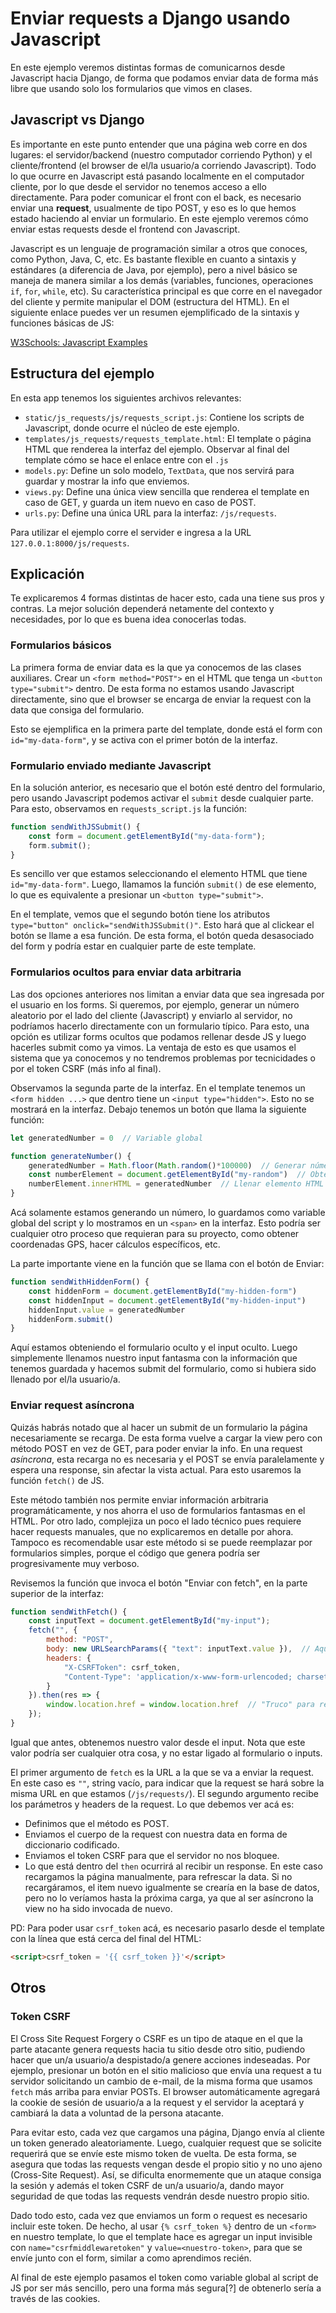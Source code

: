 # Enviar requests a Django usando Javascript
En este ejemplo veremos distintas formas de comunicarnos desde Javascript hacia Django, de forma que podamos enviar data de forma más libre que usando solo los formularios que vimos en clases.

## Javascript vs Django
Es importante en este punto entender que una página web corre en dos lugares: el servidor/backend (nuestro computador corriendo Python) y el cliente/frontend (el browser de el/la usuario/a corriendo Javascript). Todo lo que ocurre en Javascript está pasando localmente en el computador cliente, por lo que desde el servidor no tenemos acceso a ello directamente. Para poder comunicar el front con el back, es necesario enviar una **request**, usualmente de tipo POST, y eso es lo que hemos estado haciendo al enviar un formulario. En este ejemplo veremos cómo enviar estas requests desde el frontend con Javascript.

Javascript es un lenguaje de programación similar a otros que conoces, como Python, Java, C, etc. Es bastante flexible en cuanto a sintaxis y estándares (a diferencia de Java, por ejemplo), pero a nivel básico se maneja de manera similar a los demás (variables, funciones, operaciones `if`, `for`, `while`, etc). Su característica principal es que corre en el navegador del cliente y permite manipular el DOM (estructura del HTML). En el siguiente enlace puedes ver un resumen ejemplificado de la sintaxis y funciones básicas de JS:

[W3Schools: Javascript Examples](https://www.w3schools.com/js/js_examples.asp)

## Estructura del ejemplo
En esta app tenemos los siguientes archivos relevantes:
- `static/js_requests/js/requests_script.js`: Contiene los scripts de Javascript, donde ocurre el núcleo de este ejemplo.
- `templates/js_requests/requests_template.html`: El template o página HTML que renderea la interfaz del ejemplo. Observar al final del template cómo se hace el enlace entre con el `.js`
- `models.py`: Define un solo modelo, `TextData`, que nos servirá para guardar y mostrar la info que enviemos.
- `views.py`: Define una única view sencilla que renderea el template en caso de GET, y guarda un item nuevo en caso de POST.
- `urls.py`: Define una única URL para la interfaz: `/js/requests`.

Para utilizar el ejemplo corre el servider e ingresa a la URL `127.0.0.1:8000/js/requests`.

## Explicación
Te explicaremos 4 formas distintas de hacer esto, cada una tiene sus pros y contras. La mejor solución dependerá netamente del contexto y necesidades, por lo que es buena idea conocerlas todas.

### Formularios básicos
La primera forma de enviar data es la que ya conocemos de las clases auxiliares. Crear un `<form method="POST">` en el HTML que tenga un `<button type="submit">` dentro. De esta forma no estamos usando Javascript directamente, sino que el browser se encarga de enviar la request con la data que consiga del formulario.

Esto se ejemplifica en la primera parte del template, donde está el form con `id="my-data-form"`, y se activa con el primer botón de la interfaz.

### Formulario enviado mediante Javascript
En la solución anterior, es necesario que el botón esté dentro del formulario, pero usando Javascript podemos activar el `submit` desde cualquier parte. Para esto, observamos en `requests_script.js` la función:
```js
function sendWithJSSubmit() {
    const form = document.getElementById("my-data-form");
    form.submit();
}
```
Es sencillo ver que estamos seleccionando el elemento HTML que tiene `id="my-data-form"`. Luego, llamamos la función `submit()` de ese elemento, lo que es equivalente a presionar un `<button type="submit">`.

En el template, vemos que el segundo botón tiene los atributos `type="button" onclick="sendWithJSSubmit()"`. Esto hará que al clickear el botón se llame a esa función. De esta forma, el botón queda desasociado del form y podría estar en cualquier parte de este template.

### Formularios ocultos para enviar data arbitraria
Las dos opciones anteriores nos limitan a enviar data que sea ingresada por el usuario en los forms. Si queremos, por ejemplo, generar un número aleatorio por el lado del cliente (Javascript) y enviarlo al servidor, no podríamos hacerlo directamente con un formulario típico. Para esto, una opción es utilizar forms ocultos que podamos rellenar desde JS y luego hacerles submit como ya vimos. La ventaja de esto es que usamos el sistema que ya conocemos y no tendremos problemas por tecnicidades o por el token CSRF (más info al final).

Observamos la segunda parte de la interfaz. En el template tenemos un `<form hidden ...>` que dentro tiene un `<input type="hidden">`. Esto no se mostrará en la interfaz. Debajo tenemos un botón que llama la siguiente función:
```js
let generatedNumber = 0  // Variable global

function generateNumber() {
    generatedNumber = Math.floor(Math.random()*100000)  // Generar número y guardar en variable
    const numberElement = document.getElementById("my-random")  // Obtener elemento HTML
    numberElement.innerHTML = generatedNumber  // Llenar elemento HTML
}
```
Acá solamente estamos generando un número, lo guardamos como variable global del script y lo mostramos en un `<span>` en la interfaz. Esto podría ser cualquier otro proceso que requieran para su proyecto, como obtener coordenadas GPS, hacer cálculos específicos, etc.

La parte importante viene en la función que se llama con el botón de Enviar:
```js
function sendWithHiddenForm() {
    const hiddenForm = document.getElementById("my-hidden-form")
    const hiddenInput = document.getElementById("my-hidden-input")
    hiddenInput.value = generatedNumber
    hiddenForm.submit()
}
```
Aquí estamos obteniendo el formulario oculto y el input oculto. Luego simplemente llenamos nuestro input fantasma con la información que tenemos guardada y hacemos submit del formulario, como si hubiera sido llenado por el/la usuario/a.

### Enviar request asíncrona
Quizás habrás notado que al hacer un submit de un formulario la página necesariamente se recarga. De esta forma vuelve a cargar la view pero con método POST en vez de GET, para poder enviar la info. En una request _asíncrona_, esta recarga no es necesaria y el POST se envía paralelamente y espera una response, sin afectar la vista actual. Para esto usaremos la función `fetch()` de JS.

Este método también nos permite enviar información arbitraria programáticamente, y nos ahorra el uso de formularios fantasmas en el HTML. Por otro lado, complejiza un poco el lado técnico pues requiere hacer requests manuales, que no explicaremos en detalle por ahora. Tampoco es recomendable usar este método si se puede reemplazar por formularios simples, porque el código que genera podría ser progresivamente muy verboso.

Revisemos la función que invoca el botón "Enviar con fetch", en la parte superior de la interfaz:
```js
function sendWithFetch() {
    const inputText = document.getElementById("my-input");
    fetch("", {
        method: "POST",
        body: new URLSearchParams({ "text": inputText.value }),  // Aquí va la data
        headers: {
            "X-CSRFToken": csrf_token,
            "Content-Type": 'application/x-www-form-urlencoded; charset=utf-8'
        }
    }).then(res => {
        window.location.href = window.location.href  // "Truco" para recargar
    });
}
```
Igual que antes, obtenemos nuestro valor desde el input. Nota que este valor podría ser cualquier otra cosa, y no estar ligado al formulario o inputs.

El primer argumento de `fetch` es la URL a la que se va a enviar la request. En este caso es `""`, string vacío, para indicar que la request se hará sobre la misma URL en que estamos (`/js/requests/`). El segundo argumento recibe los parámetros y headers de la request. Lo que debemos ver acá es:
- Definimos que el método es POST.
- Enviamos el cuerpo de la request con nuestra data en forma de diccionario codificado.
- Enviamos el token CSRF para que el servidor no nos bloquee.
- Lo que está dentro del `then` ocurrirá al recibir un response. En este caso recargamos la página manualmente, para refrescar la data. Si no recargáramos, el item nuevo igualmente se crearía en la base de datos, pero no lo veríamos hasta la próxima carga, ya que al ser asíncrono la view no ha sido invocada de nuevo.

PD: Para poder usar `csrf_token` acá, es necesario pasarlo desde el template con la línea que está cerca del final del HTML:
```html
<script>csrf_token = '{{ csrf_token }}'</script>
```

## Otros
### Token CSRF
El Cross Site Request Forgery o CSRF es un tipo de ataque en el que la parte atacante genera requests hacia tu sitio desde otro sitio, pudiendo hacer que un/a usuario/a despistado/a genere acciones indeseadas. Por ejemplo, presionar un botón en el sitio malicioso que envía una request a tu servidor solicitando un cambio de e-mail, de la misma forma que usamos `fetch` más arriba para enviar POSTs. El browser automáticamente agregará la cookie de sesión de usuario/a a la request y el servidor la aceptará y cambiará la data a voluntad de la persona atacante.

Para evitar esto, cada vez que cargamos una página, Django envía al cliente un token generado aleatoriamente. Luego, cualquier request que se solicite requerirá que se envíe este mismo token de vuelta. De esta forma, se asegura que todas las requests vengan desde el propio sitio y no uno ajeno (Cross-Site Request). Así, se dificulta enormemente que un ataque consiga la sesión y además el token CSRF de un/a usuario/a, dando mayor seguridad de que todas las requests vendrán desde nuestro propio sitio.

Dado todo esto, cada vez que enviamos un form o request es necesario incluir este token. De hecho, al usar `{% csrf_token %}` dentro de un `<form>` en nuestro template, lo que el template hace es agregar un input invisible con `name="csrfmiddlewaretoken"` y `value=<nuestro-token>`, para que se envíe junto con el form, similar a como aprendimos recién.

Al final de este ejemplo pasamos el token como variable global al script de JS por ser más sencillo, pero una forma más segura[?] de obtenerlo sería a través de las cookies.
